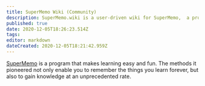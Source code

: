 ```yaml
---
title: SuperMemo Wiki (Community)
description: SuperMemo.wiki is a user-driven wiki for SuperMemo,  a program that makes learning easy and fun.
published: true
date: 2020-12-05T18:26:23.514Z
tags: 
editor: markdown
dateCreated: 2020-12-05T18:21:42.959Z
---
```


[SuperMemo](https://super-memo.com/) is a program that makes learning easy and fun. The methods it pioneered not only enable you to remember the things you learn forever, but also to gain knowledge at an unprecedented rate.

